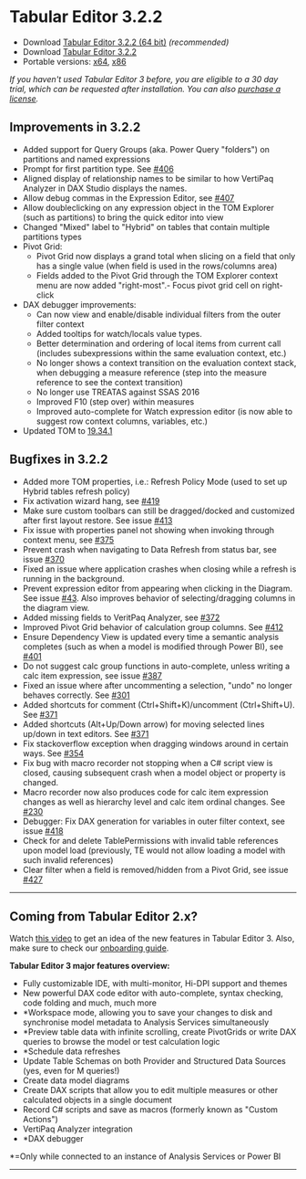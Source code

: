 # Tabular Editor 3.2.2

- Download [Tabular Editor 3.2.2 (64 bit)](https://cdn.tabulareditor.com/files/TabularEditor.3.2.2.x64.msi) _(recommended)_
- Download [Tabular Editor 3.2.2](https://cdn.tabulareditor.com/files/TabularEditor.3.2.2.x86.msi)
- Portable versions: [x64](https://cdn.tabulareditor.com/files/TabularEditor.3.2.2.x64.zip), [x86](https://cdn.tabulareditor.com/files/TabularEditor.3.2.2.x86.zip)

_If you haven't used Tabular Editor 3 before, you are eligible to a 30 day trial, which can be requested after installation. You can also [purchase a license](https://tabulareditor.com/licensing)._

## Improvements in 3.2.2

- Added support for Query Groups (aka. Power Query "folders") on partitions and named expressions
- Prompt for first partition type. See [#406](https://github.com/TabularEditor/TabularEditor3/issues/406)
- Aligned display of relationship names to be similar to how VertiPaq Analyzer in DAX Studio displays the names.
- Allow debug commas in the Expression Editor, see [#407](https://github.com/TabularEditor/TabularEditor3/issues/407)
- Allow doubleclicking on any expression object in the TOM Explorer (such as partitions) to bring the quick editor into view
- Changed "Mixed" label to "Hybrid" on tables that contain multiple partitions types
- Pivot Grid:
  - Pivot Grid now displays a grand total when slicing on a field that only has a single value (when field is used in the rows/columns area)
  - Fields added to the Pivot Grid through the TOM Explorer context menu are now added "right-most".- Focus pivot grid cell on right-click
- DAX debugger improvements:
  - Can now view and enable/disable individual filters from the outer filter context
  - Added tooltips for watch/locals value types.
  - Better determination and ordering of local items from current call (includes subexpressions within the same evaluation context, etc.)
  - No longer shows a context transition on the evaluation context stack, when debugging a measure reference (step into the measure reference to see the context transition)
  - No longer use TREATAS against SSAS 2016
  - Improved F10 (step over) within measures
  - Improved auto-complete for Watch expression editor (is now able to suggest row context columns, variables, etc.)
- Updated TOM to [19.34.1](https://www.nuget.org/packages/Microsoft.AnalysisServices.retail.amd64/)

## Bugfixes in 3.2.2

- Added more TOM properties, i.e.: Refresh Policy Mode (used to set up Hybrid tables refresh policy)
- Fix activation wizard hang, see [#419](https://github.com/TabularEditor/TabularEditor3/issues/419)
- Make sure custom toolbars can still be dragged/docked and customized after first layout restore. See issue [#413](https://github.com/TabularEditor/TabularEditor3/issues/413)
- Fix issue with properties panel not showing when invoking through context menu, see [#375](https://github.com/TabularEditor/TabularEditor3/issues/375)
- Prevent crash when navigating to Data Refresh from status bar, see issue [#370](https://github.com/TabularEditor/TabularEditor3/issues/370)
- Fixed an issue where application crashes when closing while a refresh is running in the background.
- Prevent expression editor from appearing when clicking in the Diagram. See issue [#43](https://github.com/TabularEditor/TabularEditor3/issues/43). Also improves behavior of selecting/dragging columns in the diagram view.
- Added missing fields to VeritPaq Analyzer, see [#372](https://github.com/TabularEditor/TabularEditor3/issues/372)
- Improved Pivot Grid behavior of calculation group columns. See [#412](https://github.com/TabularEditor/TabularEditor3/issues/412)
- Ensure Dependency View is updated every time a semantic analysis completes (such as when a model is modified through Power BI), see [#401](https://github.com/TabularEditor/TabularEditor3/issues/401)
- Do not suggest calc group functions in auto-complete, unless writing a calc item expression, see issue [#387](https://github.com/TabularEditor/TabularEditor3/issues/387)
- Fixed an issue where after uncommenting a selection, "undo" no longer behaves correctly. See [#301](https://github.com/TabularEditor/TabularEditor3/issues/301)
- Added shortcuts for comment (Ctrl+Shift+K)/uncomment (Ctrl+Shift+U). See [#371](https://github.com/TabularEditor/TabularEditor3/issues/371)
- Added shortcuts (Alt+Up/Down arrow) for moving selected lines up/down in text editors. See [#371](https://github.com/TabularEditor/TabularEditor3/issues/371)
- Fix stackoverflow exception when dragging windows around in certain ways. See [#354](https://github.com/TabularEditor/TabularEditor3/issues/354)
- Fix bug with macro recorder not stopping when a C# script view is closed, causing subsequent crash when a model object or property is changed.
- Macro recorder now also produces code for calc item expression changes as well as hierarchy level and calc item ordinal changes. See [#230](https://github.com/TabularEditor/TabularEditor3/issues/230)
- Debugger: Fix DAX generation for variables in outer filter context, see issue [#418](https://github.com/TabularEditor/TabularEditor3/issues/418)
- Check for and delete TablePermissions with invalid table references upon model load (previously, TE would not allow loading a model with such invalid references)
- Clear filter when a field is removed/hidden from a Pivot Grid, see issue [#427](https://github.com/TabularEditor/TabularEditor3/issues/427)

---

## Coming from Tabular Editor 2.x?

Watch [this video](https://www.youtube.com/watch?v=pt3DdcjfImY) to get an idea of the new features in Tabular Editor 3. Also, make sure to check our [onboarding guide](https://docs.tabulareditor.com/onboarding/index.html).

**Tabular Editor 3 major features overview:**

- Fully customizable IDE, with multi-monitor, Hi-DPI support and themes
- New powerful DAX code editor with auto-complete, syntax checking, code folding and much, much more
- \*Workspace mode, allowing you to save your changes to disk and synchronise model metadata to Analysis Services simultaneously
- \*Preview table data with infinite scrolling, create PivotGrids or write DAX queries to browse the model or test calculation logic
- \*Schedule data refreshes
- Update Table Schemas on both Provider and Structured Data Sources (yes, even for M queries!)
- Create data model diagrams
- Create DAX scripts that allow you to edit multiple measures or other calculated objects in a single document
- Record C# scripts and save as macros (formerly known as "Custom Actions")
- VertiPaq Analyzer integration
- \*DAX debugger

\*=Only while connected to an instance of Analysis Services or Power BI

---